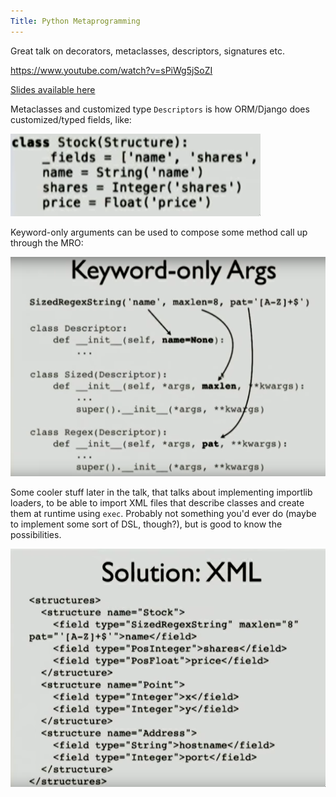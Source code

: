 ```yaml
---
Title: Python Metaprogramming
---
```


Great talk on decorators, metaclasses, descriptors, signatures etc.

<https://www.youtube.com/watch?v=sPiWg5jSoZI>

[Slides available here](https://speakerdeck.com/dabeaz/python-3-metaprogramming)

Metaclasses and customized type `Descriptors` is how ORM/Django does customized/typed fields, like:

![](images/descriptors.png)

Keyword-only arguments can be used to compose some method call up through the MRO:

![](images/keyword.png)

Some cooler stuff later in the talk, that talks about implementing importlib loaders, to be able to import XML files that describe classes and create them at runtime using `exec`. Probably not something you'd ever do (maybe to implement some sort of DSL, though?), but is good to know the possibilities.

![](images/xml.png)
